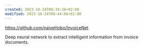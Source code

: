 ```yaml
---
created: 2023-10-24T08:34:26+02:00
modified: 2023-10-24T08:44:06+02:00
---
```


https://github.com/naiveHobo/InvoiceNet

Deep neural network to extract intelligent information from invoice documents.
